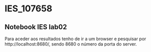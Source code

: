 # IES_107658

## Notebook IES lab02

Para aceder aos resultados tenho de ir a um browser e pesquisar por http://localhost:8680/, sendo 8680 o número da porta do server.